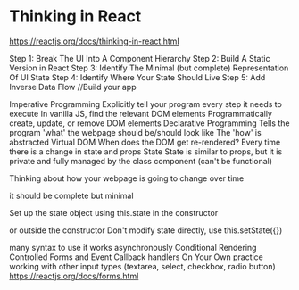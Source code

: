 # Thinking in React

https://reactjs.org/docs/thinking-in-react.html

Step 1: Break The UI Into A Component Hierarchy
Step 2: Build A Static Version in React
Step 3: Identify The Minimal (but complete) Representation Of UI State
Step 4: Identify Where Your State Should Live
Step 5: Add Inverse Data Flow //Build your app


Imperative Programming
Explicitly tell your program every step it needs to execute
In vanilla JS, find the relevant DOM elements
Programmatically create, update, or remove DOM elements
Declarative Programming
Tells the program 'what' the webpage should be/should look like
The 'how' is abstracted
Virtual DOM
When does the DOM get re-rendered?
Every time there is a change in state and props
State
State is similar to props, but it is private and fully managed by the class component (can't be functional)

Thinking about how your webpage is going to change over time

it should be complete but minimal

Set up the state object using this.state in the constructor

or outside the constructor
Don't modify state directly, use this.setState({})

many syntax to use it
works asynchronously
Conditional Rendering
Controlled Forms and Event Callback handlers
On Your Own
practice working with other input types (textarea, select, checkbox, radio button)
https://reactjs.org/docs/forms.html
